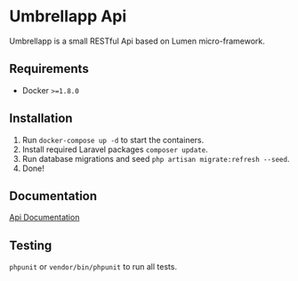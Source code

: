 # Umbrellapp Api

Umbrellapp is a small RESTful Api based on Lumen micro-framework.

## Requirements
- Docker `>=1.8.0`

## Installation

1. Run `docker-compose up -d` to start the containers.
2. Install required Laravel packages `composer update`.
3. Run database migrations and seed `php artisan migrate:refresh --seed`.
4. Done!

## Documentation

[Api Documentation](https://documenter.getpostman.com/view/846499/umbrellapp-api/6YtybNP)

## Testing

`phpunit` or `vendor/bin/phpunit` to run all tests.
